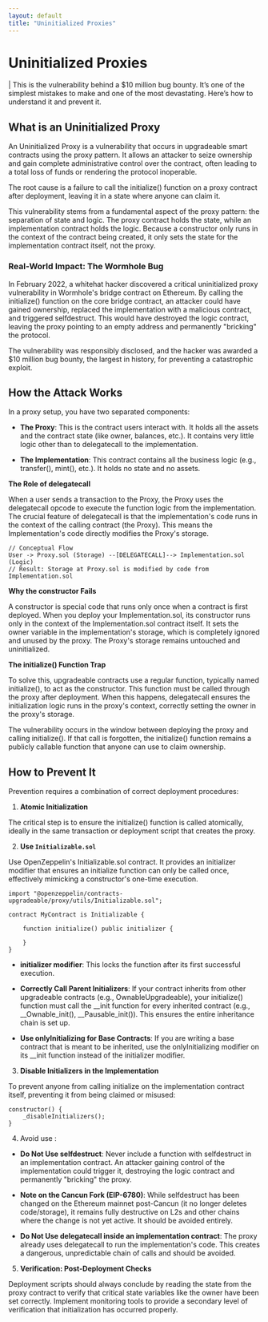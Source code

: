 ```yaml
---
layout: default
title: "Uninitialized Proxies"
---
```

# Uninitialized Proxies

| This is the vulnerability behind a $10 million bug bounty. It’s one of the simplest mistakes to make and one of the most devastating. Here’s how to understand it and prevent it.

## What is an Uninitialized Proxy

An Uninitialized Proxy is a vulnerability that occurs in upgradeable smart contracts using the proxy pattern. It allows an attacker to seize ownership and gain complete administrative control over the contract, often leading to a total loss of funds or rendering the protocol inoperable. 

The root cause is a failure to call the initialize() function on a proxy contract after deployment, leaving it in a state where anyone can claim it.

This vulnerability stems from a fundamental aspect of the proxy pattern: the separation of state and logic. The proxy contract holds the state, while an implementation contract holds the logic. Because a constructor only runs in the context of the contract being created, it only sets the state for the implementation contract itself, not the proxy.

### Real-World Impact: The Wormhole Bug

In February 2022, a whitehat hacker discovered a critical uninitialized proxy vulnerability in Wormhole's bridge contract on Ethereum. By calling the initialize() function on the core bridge contract, an attacker could have gained ownership, replaced the implementation with a malicious contract, and triggered selfdestruct. This would have destroyed the logic contract, leaving the proxy pointing to an empty address and permanently "bricking" the protocol.

 The vulnerability was responsibly disclosed, and the hacker was awarded a $10 million bug bounty, the largest in history, for preventing a catastrophic exploit.

## How the Attack Works

In a proxy setup, you have two separated components:

* **The Proxy**: This is the contract users interact with. It holds all the assets and the contract state (like owner, balances, etc.). It contains very little logic other than to delegatecall to the implementation.

* **The Implementation**: This contract contains all the business logic (e.g., transfer(), mint(), etc.). It holds no state and no assets.

**The Role of delegatecall**

When a user sends a transaction to the Proxy, the Proxy uses the delegatecall opcode to execute the function logic from the implementation. The crucial feature of delegatecall is that the implementation's code runs in the context of the calling contract (the Proxy). This means the Implementation's code directly modifies the Proxy's storage.

```sol
// Conceptual Flow
User -> Proxy.sol (Storage) --[DELEGATECALL]--> Implementation.sol (Logic)
// Result: Storage at Proxy.sol is modified by code from Implementation.sol
```

**Why the constructor Fails**

A constructor is special code that runs only once when a contract is first deployed. When you deploy your Implementation.sol, its constructor runs only in the context of the Implementation.sol contract itself. It sets the owner variable in the implementation's storage, which is completely ignored and unused by the proxy. The Proxy's storage remains untouched and uninitialized.

**The initialize() Function Trap**

To solve this, upgradeable contracts use a regular function, typically named initialize(), to act as the constructor. This function must be called through the proxy after deployment. When this happens, delegatecall ensures the initialization logic runs in the proxy's context, correctly setting the owner in the proxy's storage.

The vulnerability occurs in the window between deploying the proxy and calling initialize(). If that call is forgotten, the initialize() function remains a publicly callable function that anyone can use to claim ownership.

## How to Prevent It

Prevention requires a combination of correct deployment procedures:

1. **Atomic Initialization**

The critical step is to ensure the initialize() function is called atomically, ideally in the same transaction or deployment script that creates the proxy.

2. **Use `Initializable.sol`**

Use OpenZeppelin's Initializable.sol contract. It provides an initializer modifier that ensures an initialize function can only be called once, effectively mimicking a constructor's one-time execution.

```sol
import "@openzeppelin/contracts-upgradeable/proxy/utils/Initializable.sol";

contract MyContract is Initializable {

    function initialize() public initializer {
    
    }
}
```

* **initializer modifier**: This locks the function after its first successful execution.

* **Correctly Call Parent Initializers**: If your contract inherits from other upgradeable contracts (e.g., OwnableUpgradeable), your initialize() function must call the __init function for every inherited contract (e.g., __Ownable_init(), __Pausable_init()). This ensures the entire inheritance chain is set up.

* **Use onlyInitializing for Base Contracts**: If you are writing a base contract that is meant to be inherited, use the onlyInitializing modifier on its __init function instead of the initializer modifier.

3. **Disable Initializers in the Implementation**

To prevent anyone from calling initialize on the implementation contract itself, preventing it from being claimed or misused:

```sol
constructor() {
    _disableInitializers();
}
```
4. Avoid use :

* **Do Not Use selfdestruct**: Never include a function with selfdestruct in an implementation contract. An attacker gaining control of the implementation could trigger it, destroying the logic contract and permanently "bricking" the proxy.

* **Note on the Cancun Fork (EIP-6780)**: While selfdestruct has been changed on the Ethereum mainnet post-Cancun (it no longer deletes code/storage), it remains fully destructive on L2s and other chains where the change is not yet active. It should be avoided entirely.

* **Do Not Use delegatecall inside an implementation contract**: The proxy already uses delegatecall to run the implementation's code. This creates a dangerous, unpredictable chain of calls and should be avoided.

5. **Verification: Post-Deployment Checks**

 Deployment scripts should always conclude by reading the state from the proxy contract to verify that critical state variables like the owner have been set correctly. Implement monitoring tools to provide a secondary level of verification that initialization has occurred properly.
